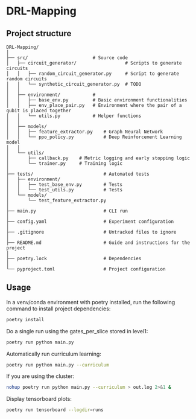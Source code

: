 # DRL-Mapping


## Project structure
```
DRL-Mapping/
│
├── src/                        # Source code
│   ├── circuit_generator/                  # Scripts to generate circuits
│   │   ├── random_circuit_generator.py     # Script to generate random circuits
│   │   └── synthetic_circuit_generator.py  # TODO 
│   │
│   ├── environment/            # 
│   │   ├── base_env.py         # Basic environment functionalities
│   │   ├── env_place_pair.py   # Environment where the pair of a qubit is placed together
│   │   └── utils.py            # Helper functions                      
│   │
│   ├── models/
│   │   ├── feature_extractor.py    # Graph Neural Network
│   │   └── ppo_policy.py           # Deep Reinforcement Learning model
│   │
│   └── utils/
│       ├── callback.py    # Metric logging and early stopping logic
│       └── trainer.py     # Training logic
│ 
├── tests/                          # Automated tests
│   ├── environment/                   
│   │   ├── test_base_env.py        # Tests
│   │   └── test_utils.py           # Tests
│   └── models/
│       └── test_feature_extractor.py
│
├── main.py                         # CLI run                
│
├── config.yaml                     # Experiment configuration             
│
├── .gitignore                      # Untracked files to ignore                
│
├── README.md                       # Guide and instructions for the project             
│
├── poetry.lock                     # Dependencies
│
└── pyproject.toml                  # Project configuration
```

## Usage

In a venv/conda environment with poetry installed, run the following command to install project dependencies:

```bash
poetry install
```

Do a single run using the gates_per_slice stored in level1:

```bash
poetry run python main.py
```

Automatically run curriculum learning:
```bash
poetry run python main.py --curriculum
```

If you are using the cluster:
```bash
nohup poetry run python main.py --curriculum > out.log 2>&1 &
```

Display tensorboard plots:
```bash
poetry run tensorboard --logdir=runs
```
